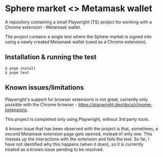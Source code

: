 # Sphere market <> Metamask wallet

A repository containing a small Playwright (TS) project for working with a
Chrome extension - Metamask wallet.

The project contains a single test where the Sphere market is signed into using
a newly created Metamask wallet (used as a Chrome extension).

## Installation & running the test

    $ pnpm install
    $ pnpm test

## Known issues/limitations

Playwright's support for browser extensions is not great, currently only
possible with the Chrome browser - https://playwright.dev/docs/chrome-extensions.

This project is completed only using Playwright, without 3rd party tools.

A known issue that has been observed with the project is that, sometimes, a
second Metamask extension page gets opened, instead of only one. This messes up the
interactions with the extension and fails the test. So far, I have not identified
why this happens (when it does), so it is currently treated as a known issue
pending to be resolved.
